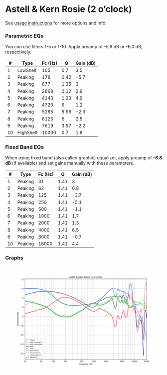 # Astell & Kern Rosie (2 o’clock)
See [usage instructions](https://github.com/jaakkopasanen/AutoEq#usage) for more options and info.

### Parametric EQs
You can use filters 1-5 or 1-10. Apply preamp of -5.9 dB or -6.0 dB, respectively.

|   # | Type      |   Fc (Hz) |    Q |   Gain (dB) |
|-----|-----------|-----------|------|-------------|
|   1 | LowShelf  |       105 | 0.7  |         3.5 |
|   2 | Peaking   |       178 | 0.42 |        -5.7 |
|   3 | Peaking   |       877 | 1.35 |         3   |
|   4 | Peaking   |      2868 | 2.12 |         2.9 |
|   5 | Peaking   |      4143 | 1.23 |         4.9 |
|   6 | Peaking   |      4720 | 6    |         1.2 |
|   7 | Peaking   |      5285 | 5.98 |        -2.3 |
|   8 | Peaking   |      6125 | 6    |         2.5 |
|   9 | Peaking   |      7619 | 3.97 |        -2.2 |
|  10 | HighShelf |     10000 | 0.7  |         1.8 |

### Fixed Band EQs
When using fixed band (also called graphic) equalizer, apply preamp of **-6.8 dB** (if available) and set gains manually with these parameters.

|   # | Type    |   Fc (Hz) |    Q |   Gain (dB) |
|-----|---------|-----------|------|-------------|
|   1 | Peaking |        31 | 1.41 |         3   |
|   2 | Peaking |        62 | 1.41 |         0.8 |
|   3 | Peaking |       125 | 1.41 |        -3.7 |
|   4 | Peaking |       250 | 1.41 |        -5.1 |
|   5 | Peaking |       500 | 1.41 |        -1.1 |
|   6 | Peaking |      1000 | 1.41 |         1.7 |
|   7 | Peaking |      2000 | 1.41 |         1.3 |
|   8 | Peaking |      4000 | 1.41 |         6.5 |
|   9 | Peaking |      8000 | 1.41 |        -0.7 |
|  10 | Peaking |     16000 | 1.41 |         4.4 |

### Graphs
![](./Astell%20&%20Kern%20Rosie%20(2%20o%E2%80%99clock).png)
